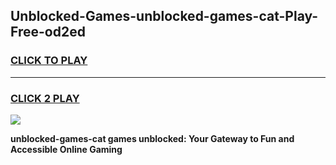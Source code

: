 
## Unblocked-Games-unblocked-games-cat-Play-Free-od2ed
<h3>
<a href="https://premium76.site?title=unblocked-games-cat&ref=20A">CLICK TO PLAY</a></h3>
<hr>

<h3>
<a href="https://premium76.site?title=unblocked-games-cat&ref=20A">CLICK 2 PLAY</a>
  
</h3>

<a href="https://premium76.site?title=unblocked-games-cat&ref=20A"><img src="https://clearcache.store/games.png"></a>


**unblocked-games-cat games unblocked: Your Gateway to Fun and Accessible Online Gaming**
